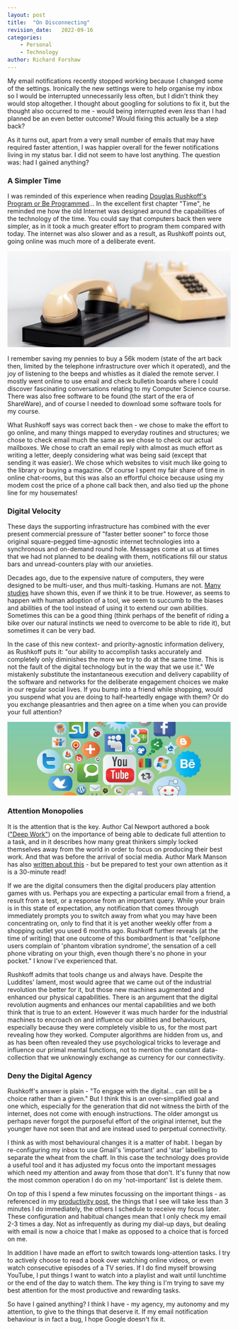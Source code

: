 ```yaml
---
layout: post
title:  "On Disconnecting"
revision_date:   2022-09-16
categories:
    - Personal
    - Technology
author: Richard Forshaw
---
```


My email notifications recently stopped working because I changed some of the settings. Ironically the new settings were to help organise my inbox so I would be interrupted unnecessarily less often, but I didn't think they would stop altogether. I thought about googling for solutions to fix it, but the thought also occurred to me - would being interrupted even _less_ than I had planned be an even better outcome? Would fixing this actually be a step back?

As it turns out, apart from a very small number of emails that may have required faster attention, I was happier overall for the fewer notifications living in my status bar. I did not seem to have lost anything. The question was: had I gained anything?

### A Simpler Time

I was reminded of this experience when reading [Douglas Rushkoff's Program or Be Programmed](https://www.goodreads.com/book/show/9408311-program-or-be-programmed)... In the excellent first chapter "Time", he reminded me how the old Internet was designed around the capabilities of the technology of the time. You could say that computers back then were simpler, as in it took a much greater effort to program them compared with today. The internet was also slower and as a result, as Rushkoff points out, going online was much more of a deliberate event.

![Old modem](images/Dialup.jpg)

I remember saving my pennies to buy a 56k modem (state of the art back then, limited by the telephone infrastructure over which it operated), and the joy of listening to the beeps and whistles as it dialed the remote server. I mostly went online to use email and check bulletin boards where I could discover fascinating conversations relating to my Computer Science course. There was also free software to be found (the start of the era of ShareWare), and of course I needed to download some software tools for my course.

What Rushkoff says was correct back then - we chose to make the effort to go online, and many things mapped to everyday routines and structures; we chose to check email much the same as we chose to check our actual mailboxes. We chose to craft an email reply with almost as much effort as writing a letter, deeply considering what was being said (except that sending it was easier). We chose which websites to visit much like going to the library or buying a magazine. Of course I spent my fair share of time in online chat-rooms, but this was also an effortful choice because using my modem cost the price of a phone call back then, and also tied up the phone line for my housemates!

### Digital Velocity

These days the supporting infrastructure has combined with the ever present commercial pressure of "faster better sooner" to force those original square-pegged time-agnostic internet technologies into a synchronous and on-demand round hole. Messages come at us at times that we had not planned to be dealing with them, notifications fill our status bars and unread-counters play with our anxieties.

Decades ago, due to the expensive nature of computers, they were designed to be multi-user, and thus multi-tasking. Humans are not. [Many studies](https://www.npr.org/2008/10/02/95256794/think-youre-multitasking-think-again) have shown this, even if we think it to be true. However, as seems to happen with human adoption of a tool, we seem to succumb to the biases and abilities of the tool instead of using it to extend our own abilities. Sometimes this can be a good thing (think perhaps of the benefit of riding a bike over our natural instincts we need to overcome to be able to ride it), but sometimes it can be very bad.

In the case of this new context- and priority-agnostic information delivery, as Rushkoff puts it: "our ability to accomplish tasks accurately and completely only diminishes the more we try to do at the same time. This is not the fault of the digital technology but in the way that we use it." We mistakenly substitute the instantaneous execution and delivery capability of the software and networks for the deliberate engagement choices we make in our regular social lives. If you bump into a friend while shopping, would you suspend what you are doing to half-heartedly engage with them? Or do you exchange pleasantries and then agree on a time when you can provide your full attention?

![Social Media](images/Social-Media-Icons.jpg)

### Attention Monopolies

It is the attention that is the key. Author Cal Newport authored a book (["Deep Work"](https://www.goodreads.com/book/show/25744928-deep-work)) on the importance of being able to dedicate full attention to a task, and in it describes how many great thinkers simply locked themselves away from the world in order to focus on producing their best work. And that was before the arrival of social media. Author Mark Manson has also [written about this](https://markmanson.net/attention-diet) - but be prepared to test your own attention as it is a 30-minute read!

If we are the digital consumers then the digital producers play attention games with us. Perhaps you are expecting a particular email from a friend, a result from a test, or a response from an important query. While your brain is in this state of expectation, any notification that comes through immediately prompts you to switch away from what you may have been concentrating on, only to find that it is yet another weekly offer from a shopping outlet you used 6 months ago. Rushkoff further reveals (at the time of writing) that one outcome of this bombardment is that "cellphone users complain of 'phantom vibration syndrome', the sensation of a cell phone vibrating on your thigh, even though there's no phone in your pocket." I know I've experienced that.

Rushkoff admits that tools change us and always have. Despite the Luddites' lament, most would agree that we came out of the industrial revolution the better for it, but those new machines augmented and enhanced our physical capabilities. There is an argument that the digital revolution augments and enhances our mental capabilities and we both think that is true to an extent. However it was much harder for the industrial machines to encroach on and influence our abilities and behaviours, especially because they were completely visible to us, for the most part revealing how they worked. Computer algorithms are hidden from us, and as has been often revealed they use psychological tricks to leverage and influence our primal mental functions, not to mention the constant data-collection that we unknowingly exchange as currency for our connectivity.

### Deny the Digital Agency

Rushkoff's answer is plain - "To engage with the digital... can still be a choice rather than a given." But I think this is an over-simplified goal and one which, especially for the generation that did not witness the birth of the internet, does not come with enough instructions. The older amongst us perhaps never forgot the purposeful effort of the original internet, but the younger have not seen that and are instead used to perpetual connectivity.

I think as with most behavioural changes it is a matter of habit. I began by re-configuring my inbox to use Gmail's 'important' and 'star' labelling to separate the wheat from the chaff. In this case the technology does provide a useful tool and it has adjusted my focus onto the important messages which need my attention and away from those that don't. It's funny that now the most common operation I do on my 'not-important' list is delete them.

On top of this I spend a few minutes focussing on the important things - as referenced in my [productivity post](../2022-09-08-productivity-and-agile.markdown), the things that I see will take less than 3 minutes I do immediately, the others I schedule to receive my focus later. These configuration and habitual changes mean that I only check my email 2-3 times a day. Not as infrequently as during my dial-up days, but dealing with email is now a choice that I make as opposed to a choice that is forced on me.

In addition I have made an effort to switch towards long-attention tasks. I try to actively choose to read a book over watching online videos, or even watch consecutive episodes of a TV series. If I do find myself browsing YouTube, I put things I want to watch into a playlist and wait until lunchtime or the end of the day to watch them. The key thing is I'm trying to save my best attention for the most productive and rewarding tasks.

So have I gained anything? I think I have - my agency, my autonomy and my attention, to give to the things that deserve it. If my email notification behaviour is in fact a bug, I hope Google doesn't fix it.

